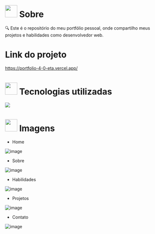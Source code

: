 # <img height="40" src="https://user-images.githubusercontent.com/84249945/219458363-0df46081-95bd-4878-a828-541457541cbd.png"/> Sobre
🔍 Este é o repositório do meu portfólio pessoal, onde compartilho meus projetos e habilidades como desenvolvedor web. 

# Link do projeto
https://portfolio-4-0-eta.vercel.app/

# <img height="40" src="https://user-images.githubusercontent.com/84249945/219471565-77dd520e-41ee-41f8-8fb9-0e259535a867.png"/> Tecnologias utilizadas
<p>
  <a href="https://skillicons.dev">
    <img src="https://skillicons.dev/icons?i=html,css,js" />
  </a>
</p>

# <img height="40" src="https://user-images.githubusercontent.com/84249945/219472556-367952b0-d430-495e-87b9-3f4611bdab21.png" /> Imagens

- Home
  
![image](https://github.com/lucas23455/Starbunks_Projeto/assets/80688055/352a4ac3-0940-4266-9dfd-1834aeebfe3e)

- Sobre

![image](https://github.com/lucas23455/Portfolio-4.0/assets/80688055/a5fcd0c4-0a4b-4a12-a653-c545ef77ad02)

- Habilidades

![image](https://github.com/lucas23455/Portfolio-4.0/assets/80688055/49b9eed2-d8a5-49a7-a6b4-bcf82c198f6f)
    
- Projetos

 ![image](https://github.com/lucas23455/Portfolio-4.0/assets/80688055/1d1f65a2-851d-4f3c-be8a-119e910cc63d)
 
- Contato

![image](https://github.com/lucas23455/Portfolio-4.0/assets/80688055/567ad900-bd5b-49f3-a5c1-db4ab8033984)

  






